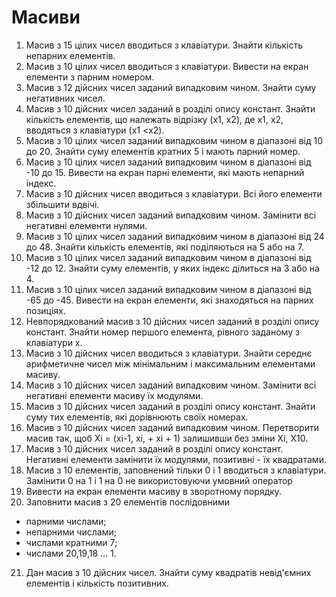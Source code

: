 # Масиви

1. Масив з 15 цілих чисел вводиться з клавіатури. Знайти кількість непарних елементів.
2. Масив з 10 цілих чисел вводиться з клавіатури. Вивести на екран елементи з парним номером.
3. Масив з 12 дійсних чисел заданий випадковим чином. Знайти суму негативних чисел.
4. Масив з 10 дійсних чисел заданий в розділі опису констант. Знайти кількість елементів, що належать відрізку (х1, x2), де х1, x2, вводяться з клавіатури (х1 <x2).
5. Масив з 10 цілих чисел заданий випадковим чином в діапазоні від 10 до 20. Знайти суму елементів кратних 5 і мають парний номер.
6. Масив з 10 цілих чисел заданий випадковим чином в діапазоні від -10 до 15. Вивести на екран парні елементи, які мають непарний індекс.
7. Масив з 10 дійсних чисел вводиться з клавіатури. Всі його елементи збільшити вдвічі.
8. Масив з 10 дійсних чисел заданий випадковим чином. Замінити всі негативні елементи нулями.
9. Масив з 10 цілих чисел заданий випадковим чином в діапазоні від 24 до 48. Знайти кількість елементів, які поділяються на 5 або на 7.
10. Масив з 10 цілих чисел заданий випадковим чином в діапазоні від -12 до 12. Знайти суму елементів, у яких індекс ділиться на 3 або на 4.
11. Масив з 10 цілих чисел заданий випадковим чином в діапазоні від -65 до -45. Вивести на екран елементи, які знаходяться на парних позиціях.
12. Невпорядкований масив з 10 дійсних чисел заданий в розділі опису констант. Знайти номер першого елемента, рівного заданому з клавіатури х.
13. Масив з 10 дійсних чисел вводиться з клавіатури. Знайти середнє арифметичне чисел між мінімальним і максимальним елементами масиву.
14. Масив з 10 дійсних чисел заданий випадковим чином. Замінити всі негативні елементи масиву їх модулями.
15. Масив з 10 дійсних чисел заданий в розділі опису констант. Знайти суму тих елементів, які дорівнюють своїх номерах.
16. Масив з 10 дійсних чисел заданий випадковим чином. Перетворити масив так, щоб Xi = (xi-1, xi, + xi + 1) залишивши без зміни Xi, X10.
17. Масив з 10 дійсних чисел заданий в розділі опису констант. Негативні елементи замінити їх модулями, позитивні - їх квадратами.
18. Масив з 10 елементів, заповнений тільки 0 і 1 вводиться з клавіатури. Замінити 0 на 1 і 1 на 0 не використовуючи умовний оператор
19. Вивести на екран елементи масиву в зворотному порядку.
20. Заповнити масив з 20 елементів послідовними
- парними числами;
- непарними числами;
- числами кратними 7;
- числами 20,19,18 ... 1.
21. Дан масив з 10 дійсних чисел. Знайти суму квадратів невід'ємних елементів і кількість позитивних.